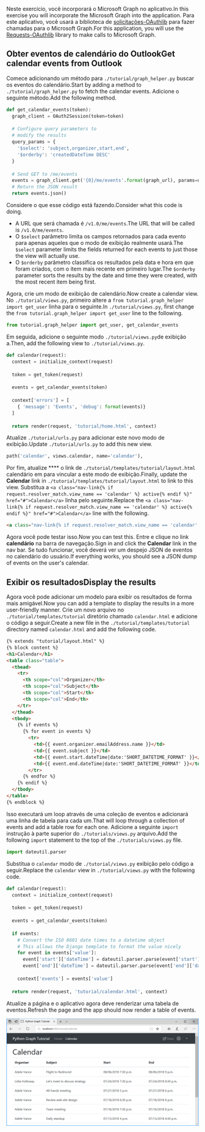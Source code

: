 <!-- markdownlint-disable MD002 MD041 -->

<span data-ttu-id="5ceee-101">Neste exercício, você incorporará o Microsoft Graph no aplicativo.</span><span class="sxs-lookup"><span data-stu-id="5ceee-101">In this exercise you will incorporate the Microsoft Graph into the application.</span></span> <span data-ttu-id="5ceee-102">Para este aplicativo, você usará a biblioteca de [solicitações-OAuthlib](https://requests-oauthlib.readthedocs.io/en/latest/) para fazer chamadas para o Microsoft Graph.</span><span class="sxs-lookup"><span data-stu-id="5ceee-102">For this application, you will use the [Requests-OAuthlib](https://requests-oauthlib.readthedocs.io/en/latest/) library to make calls to Microsoft Graph.</span></span>

## <a name="get-calendar-events-from-outlook"></a><span data-ttu-id="5ceee-103">Obter eventos de calendário do Outlook</span><span class="sxs-lookup"><span data-stu-id="5ceee-103">Get calendar events from Outlook</span></span>

<span data-ttu-id="5ceee-104">Comece adicionando um método para `./tutorial/graph_helper.py` buscar os eventos do calendário.</span><span class="sxs-lookup"><span data-stu-id="5ceee-104">Start by adding a method to `./tutorial/graph_helper.py` to fetch the calendar events.</span></span> <span data-ttu-id="5ceee-105">Adicione o seguinte método.</span><span class="sxs-lookup"><span data-stu-id="5ceee-105">Add the following method.</span></span>

```python
def get_calendar_events(token):
  graph_client = OAuth2Session(token=token)

  # Configure query parameters to
  # modify the results
  query_params = {
    '$select': 'subject,organizer,start,end',
    '$orderby': 'createdDateTime DESC'
  }

  # Send GET to /me/events
  events = graph_client.get('{0}/me/events'.format(graph_url), params=query_params)
  # Return the JSON result
  return events.json()
```

<span data-ttu-id="5ceee-106">Considere o que esse código está fazendo.</span><span class="sxs-lookup"><span data-stu-id="5ceee-106">Consider what this code is doing.</span></span>

- <span data-ttu-id="5ceee-107">A URL que será chamada é `/v1.0/me/events`.</span><span class="sxs-lookup"><span data-stu-id="5ceee-107">The URL that will be called is `/v1.0/me/events`.</span></span>
- <span data-ttu-id="5ceee-108">O `$select` parâmetro limita os campos retornados para cada evento para apenas aqueles que o modo de exibição realmente usará.</span><span class="sxs-lookup"><span data-stu-id="5ceee-108">The `$select` parameter limits the fields returned for each events to just those the view will actually use.</span></span>
- <span data-ttu-id="5ceee-109">O `$orderby` parâmetro classifica os resultados pela data e hora em que foram criados, com o item mais recente em primeiro lugar.</span><span class="sxs-lookup"><span data-stu-id="5ceee-109">The `$orderby` parameter sorts the results by the date and time they were created, with the most recent item being first.</span></span>

<span data-ttu-id="5ceee-110">Agora, crie um modo de exibição de calendário.</span><span class="sxs-lookup"><span data-stu-id="5ceee-110">Now create a calendar view.</span></span> <span data-ttu-id="5ceee-111">No `./tutorial/views.py`, primeiro altere a `from tutorial.graph_helper import get_user` linha para o seguinte.</span><span class="sxs-lookup"><span data-stu-id="5ceee-111">In `./tutorial/views.py`, first change the `from tutorial.graph_helper import get_user` line to the following.</span></span>

```python
from tutorial.graph_helper import get_user, get_calendar_events
```

<span data-ttu-id="5ceee-112">Em seguida, adicione o seguinte modo `./tutorial/views.py`de exibição a.</span><span class="sxs-lookup"><span data-stu-id="5ceee-112">Then, add the following view to `./tutorial/views.py`.</span></span>

```python
def calendar(request):
  context = initialize_context(request)

  token = get_token(request)

  events = get_calendar_events(token)

  context['errors'] = [
    { 'message': 'Events', 'debug': format(events)}
  ]

  return render(request, 'tutorial/home.html', context)
```

<span data-ttu-id="5ceee-113">Atualize `./tutorial/urls.py` para adicionar este novo modo de exibição.</span><span class="sxs-lookup"><span data-stu-id="5ceee-113">Update `./tutorial/urls.py` to add this new view.</span></span>

```python
path('calendar', views.calendar, name='calendar'),
```

<span data-ttu-id="5ceee-114">Por fim, atualize \*\*\*\* o link de `./tutorial/templates/tutorial/layout.html` calendário em para vincular a este modo de exibição.</span><span class="sxs-lookup"><span data-stu-id="5ceee-114">Finally, update  the **Calendar** link in `./tutorial/templates/tutorial/layout.html` to link to this view.</span></span> <span data-ttu-id="5ceee-115">Substitua a `<a class="nav-link{% if request.resolver_match.view_name == 'calendar' %} active{% endif %}" href="#">Calendar</a>` linha pelo seguinte.</span><span class="sxs-lookup"><span data-stu-id="5ceee-115">Replace the `<a class="nav-link{% if request.resolver_match.view_name == 'calendar' %} active{% endif %}" href="#">Calendar</a>` line with the following.</span></span>

```html
<a class="nav-link{% if request.resolver_match.view_name == 'calendar' %} active{% endif %}" href="{% url 'calendar' %}">Calendar</a>
```

<span data-ttu-id="5ceee-116">Agora você pode testar isso.</span><span class="sxs-lookup"><span data-stu-id="5ceee-116">Now you can test this.</span></span> <span data-ttu-id="5ceee-117">Entre e clique no link **calendário** na barra de navegação.</span><span class="sxs-lookup"><span data-stu-id="5ceee-117">Sign in and click the **Calendar** link in the nav bar.</span></span> <span data-ttu-id="5ceee-118">Se tudo funcionar, você deverá ver um despejo JSON de eventos no calendário do usuário.</span><span class="sxs-lookup"><span data-stu-id="5ceee-118">If everything works, you should see a JSON dump of events on the user's calendar.</span></span>

## <a name="display-the-results"></a><span data-ttu-id="5ceee-119">Exibir os resultados</span><span class="sxs-lookup"><span data-stu-id="5ceee-119">Display the results</span></span>

<span data-ttu-id="5ceee-120">Agora você pode adicionar um modelo para exibir os resultados de forma mais amigável.</span><span class="sxs-lookup"><span data-stu-id="5ceee-120">Now you can add a template to display the results in a more user-friendly manner.</span></span> <span data-ttu-id="5ceee-121">Crie um novo arquivo no `./tutorial/templates/tutorial` diretório chamado `calendar.html` e adicione o código a seguir.</span><span class="sxs-lookup"><span data-stu-id="5ceee-121">Create a new file in the `./tutorial/templates/tutorial` directory named `calendar.html` and add the following code.</span></span>

```html
{% extends "tutorial/layout.html" %}
{% block content %}
<h1>Calendar</h1>
<table class="table">
  <thead>
    <tr>
      <th scope="col">Organizer</th>
      <th scope="col">Subject</th>
      <th scope="col">Start</th>
      <th scope="col">End</th>
    </tr>
  </thead>
  <tbody>
    {% if events %}
      {% for event in events %}
        <tr>
          <td>{{ event.organizer.emailAddress.name }}</td>
          <td>{{ event.subject }}</td>
          <td>{{ event.start.dateTime|date:'SHORT_DATETIME_FORMAT' }}</td>
          <td>{{ event.end.dateTime|date:'SHORT_DATETIME_FORMAT' }}</td>
        </tr>
      {% endfor %}
    {% endif %}
  </tbody>
</table>
{% endblock %}
```

<span data-ttu-id="5ceee-122">Isso executará um loop através de uma coleção de eventos e adicionará uma linha de tabela para cada um.</span><span class="sxs-lookup"><span data-stu-id="5ceee-122">That will loop through a collection of events and add a table row for each one.</span></span> <span data-ttu-id="5ceee-123">Adicione a seguinte `import` instrução à parte superior do `./tutorials/views.py` arquivo.</span><span class="sxs-lookup"><span data-stu-id="5ceee-123">Add the following `import` statement to the top of the `./tutorials/views.py` file.</span></span>

```python
import dateutil.parser
```

<span data-ttu-id="5ceee-124">Substitua o `calendar` modo de `./tutorial/views.py` exibição pelo código a seguir.</span><span class="sxs-lookup"><span data-stu-id="5ceee-124">Replace the `calendar` view in `./tutorial/views.py` with the following code.</span></span>

```python
def calendar(request):
  context = initialize_context(request)

  token = get_token(request)

  events = get_calendar_events(token)

  if events:
    # Convert the ISO 8601 date times to a datetime object
    # This allows the Django template to format the value nicely
    for event in events['value']:
      event['start']['dateTime'] = dateutil.parser.parse(event['start']['dateTime'])
      event['end']['dateTime'] = dateutil.parser.parse(event['end']['dateTime'])

    context['events'] = events['value']

  return render(request, 'tutorial/calendar.html', context)
```

<span data-ttu-id="5ceee-125">Atualize a página e o aplicativo agora deve renderizar uma tabela de eventos.</span><span class="sxs-lookup"><span data-stu-id="5ceee-125">Refresh the page and the app should now render a table of events.</span></span>

![Uma captura de tela da tabela de eventos](./images/add-msgraph-01.png)
